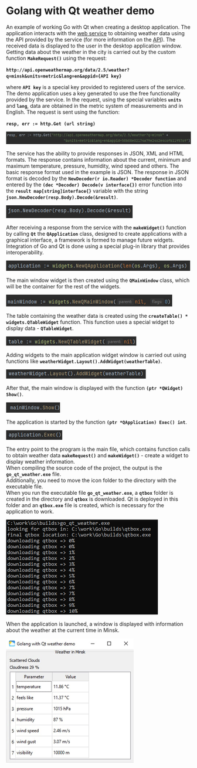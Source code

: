 # Golang with Qt weather demo
An example of working Go with Qt when creating a desktop application. The application interacts with the [web service](https://openweathermap.org/ "Web service for obtaining weather data") to obtaining weather data using the API provided by the service (for more information on the [API](https://openweathermap.org/api/ "Information about the weather web service API")). The received data is displayed to the user in the desktop application window.  
Getting data about the weather in the city is carried out by the custom function **`MakeRequest()`** using the request:  

**`http://api.openweathermap.org/data/2.5/weather?q=minsk&units=metric&lang=en&appid={API key}`**

where **`API key`** is a special key provided to registered users of the service. The demo application uses a key generated to use the free functionality provided by the service. In the request, using the special variables **`units`** and **`lang`**, data are obtained in the metric system of measurements and in English. The request is sent using the function:  

**`resp, err := http.Get (url string)`**  

![Http GET request](https://raw.githubusercontent.com/rednavis/golang-demos/main/go_qt_weather/images/image1.png "Http GET request")
  
The service has the ability to provide responses in JSON, XML and HTML formats. The response contains information about the current, minimum and maximum temperature, pressure, humidity, wind speed and others. The basic response format used in the example is JSON. The response in JSON format is decoded by the **`NewDecoder(r io.Reader) *Decoder function`** and entered by the **`(dec *Decoder) Decode(v interface{})`** error function into the **`result map[string]interface{}`** variable with the string **`json.NewDecoder(resp.Body).Decode(&result)`**.  

![Decoding a JSON-received weather service response](https://raw.githubusercontent.com/rednavis/golang-demos/main/go_qt_weather/images/image2.png "Decoding a JSON-received weather service response")   

After receiving a response from the service with the **`makeWidget()`** function by calling **`Qt`** the **`QApplication`** class, designed to create applications with a graphical interface, a framework is formed to manage future widgets. Integration of Go and Qt is done using a special plug-in library that provides interoperability.  

![Creating a class for managing an application with a graphical interface](https://raw.githubusercontent.com/rednavis/golang-demos/main/go_qt_weather/images/image3.png "Creating a class for managing an application with a graphical interface")  

The main window widget is then created using the **`QMainWindow`** class, which will be the container for the rest of the widgets.

![Creating the main widget window](https://raw.githubusercontent.com/rednavis/golang-demos/main/go_qt_weather/images/image4.png "Creating the main widget window")  

The table containing the weather data is created using the **`createTable() * widgets.QTableWidget`** function. This function uses a special widget to display data - **`QTableWidget`**.  

![Creating a table with weather data](https://raw.githubusercontent.com/rednavis/golang-demos/main/go_qt_weather/images/image5.png "Creating a table with weather data")  

Adding widgets to the main application widget window is carried out using functions like **`weatherWidget.Layout().AddWidget(weatherTable)`**.  

![Adding widgets to the main application widget window](https://raw.githubusercontent.com/rednavis/golang-demos/main/go_qt_weather/images/image6.png "Adding widgets to the main application widget window")  

After that, the main window is displayed with the function **`(ptr *QWidget) Show()`**.  

![Main window display function](https://raw.githubusercontent.com/rednavis/golang-demos/main/go_qt_weather/images/image7.png "Main window display function")  

The application is started by the function **`(ptr *QApplication) Exec() int`**.  

![Launching the application for display](https://raw.githubusercontent.com/rednavis/golang-demos/main/go_qt_weather/images/image8.png "Launching the application for display")  

The entry point to the program is the main file, which contains function calls to obtain weather data **`makeRequest()`** and **`makeWidget()`** - create a widget to display weather information.  
When compiling the source code of the project, the output is the **`go_qt_weather.exe`** file.  
Additionally, you need to move the icon folder to the directory with the executable file.  
When you run the executable file **`go_qt_weather.exe`**, a **`qtbox`** folder is created in the directory and **`qtbox`** is downloaded. Qt is deployed in this folder and an **`qtbox.exe`** file is created, which is necessary for the application to work.  

![Downloading qtbox](https://raw.githubusercontent.com/rednavis/golang-demos/main/go_qt_weather/images/image9.png "Downloading qtbox")  

When the application is launched, a window is displayed with information about the weather at the current time in Minsk.  

![Golang with Qt weather demo application](https://raw.githubusercontent.com/rednavis/golang-demos/main/go_qt_weather/images/image10.png "Golang with Qt weather demo application")
